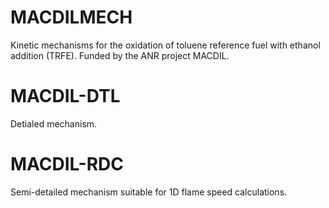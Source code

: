 # MACDILMECH
Kinetic mechanisms for the oxidation of toluene reference fuel with ethanol addition (TRFE). Funded by the ANR project MACDIL.

# MACDIL-DTL
Detialed mechanism.

# MACDIL-RDC
Semi-detailed mechanism suitable for 1D flame speed calculations.
